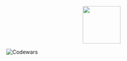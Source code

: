 <div id="header" align="center">
  <img src="https://media.giphy.com/media/RN8FdaB6T1bkkI5n4I/giphy.gif" width="100"/>
</div>

![Codewars](https://github.r2v.ch/codewars?user=cortadrE&stroke=orange)
